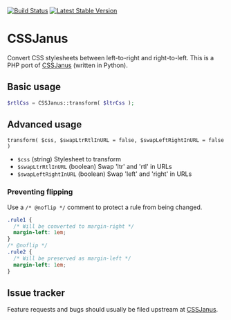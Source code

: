 [![Build Status](https://travis-ci.org/cssjanus/php-cssjanus.svg?branch=master)](https://travis-ci.org/cssjanus/php-cssjanus) [![Latest Stable Version](https://poser.pugx.org/cssjanus/cssjanus/v/stable.svg)](https://packagist.org/packages/cssjanus/cssjanus)

# CSSJanus

Convert CSS stylesheets between left-to-right and right-to-left. This is a PHP port of [CSSJanus](https://code.google.com/p/cssjanus/) (written in Python).

## Basic usage

```php
$rtlCss = CSSJanus::transform( $ltrCss );
```

## Advanced usage

``transform( $css, $swapLtrRtlInURL = false, $swapLeftRightInURL = false )``

* ``$css`` (string) Stylesheet to transform
* ``$swapLtrRtlInURL`` (boolean) Swap 'ltr' and 'rtl' in URLs
* ``$swapLeftRightInURL`` (boolean) Swap 'left' and 'right' in URLs

### Preventing flipping

Use a ```/* @noflip */``` comment to protect a rule from being changed.

```css
.rule1 {
  /* Will be converted to margin-right */
  margin-left: 1em;
}
/* @noflip */
.rule2 {
  /* Will be preserved as margin-left */
  margin-left: 1em;
}
```

## Issue tracker

Feature requests and bugs should usually be filed upstream at [CSSJanus](https://github.com/cssjanus/cssjanus).
